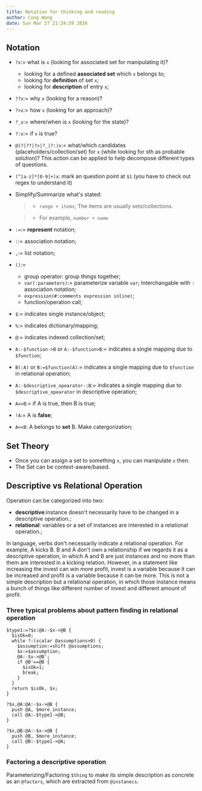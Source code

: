 ```yaml
---
title: Notation for thinking and reading
author: Cong Wang
date: Sun Mar 27 21:24:59 2016
---
```


## Notation

* `?x`:= what is `x` (looking for associated set for manipulating it)?
	* looking for a defined **associated set** which `x` belongs to;
	* looking for **definition** of set `x`;
	* looking for **description** of entry `x`; 
* `??x`:= why `x` (looking for a reason)? 
* `?>x`:= how `x` (looking for an approach)?
* `?_x`:= where/when is `x` (looking for the state)?
* `?:x`:= if `x` is true? 
* `@(?|??|?>|?_|?:)x`:= what/which candidates (placeholders/collection/set) for
  `x` (while looking for sth as probable solution)? This action can be applied to
  help decompose different types of questions.  
* `(^[a-z]*[0-9]+)x`: mark an question point at `$1` (you have to check out regex to
  understand it) 
* Simplify/Summarize what's stated:

	> * `range + items`; The items are usually sets/collections.

	> * For example, `number + name`

* `:=`:= **represent** notation;
* `:`:= association notation;
* `,`:= list notation;
* `()`:=
	* group operator: group things together;
	* `var(:parameters)`:= parameterize variable `var`; Interchangable with `:`
	  association notation;
	* `expression(#:comments expression inline)`;
	* function/operation call;
* `$`:= indicates single instance/object;
* `%`:= indicates dictionary/mapping;
* `@`:= indicates indexed collection/set;
* `A:-$function->B` or `A:-$function>B`:= indicates a single mapping due to `$function`;
* `B(:A)` or `B:=$function(A)`:= indicates a single mapping due to `$function` in relational operation;
* `A:-$descriptive_opearator-:B`:= indicates a single mapping due to `$descriptive_opearator` in descriptive operation;
* `A=>B`:= if A is true, then B is true;
* `!A`:= A is **false**;
* `A<<B`: A belongs to **set** B. Make catergorization;

## Set Theory

* Once you can assign a set to something `x`, you can manipulate `x` then. 
* The Set can be context-aware/based.

## Descriptive vs Relational Operation

Operation can be categorized into two:   

* **descriptive**:instance doesn't necessarily have to be changed in a
  descriptive operation.; 
* **relational**: variables or a set of instances are interested in a relational operation.; 

In language, verbs don't necessarily indicate a relational operation.  For example,
A kicks B. B and A don't own a relationship if we regards it as a descriptive
operation, in which A and B are just instances and no more than them are interested
in a kicking relation. However, in a statement like increasing the invest can win
more profit, invest is a variable because it can be increased and profit is a variable
because it can be more. This is not a simple description but a relational operation,
in which those instance means a bunch of things like different number of invest and
different amount of profit.

### Three typical problems about pattern finding in relational operation

```
$type1:=?$x:@A:-$x->@B {
  $isOk=0;
  while ?:(scalar @assumptions>0) {
	$assumption:=shift @assumptions;
	$x:=$assumption;
	@A:-$x->@B';
	if @B'==@B {
	  $isOk=1;
	  break;
	}
  }
  return $isOk, $x; 
}
```

```
?$x,@A:@A:-$x->@B {
  push @A, $more_instance;
  call @A:-$type1->@B;
}
```

```
?$x,@B:@A:-$x->@B {
  push @B, $more_instance;
  call @B:-$type1->@A;
}
```

### Factoring a descriptive operation

Parameterizing/Factoring `$thing` to make its simple description as concrete as an
`@factors`, which are extracted from `@instanecs`.





<!--
Use natural-language to express idea and reduced-language to look into it.
`x:=Natural Language`;
`y:=Reduced Language`;
Use `$x` to express idea;
Use `$y` to do `@things`;
`@things:={filter possibilities, make question more answerable to the $asked}`;
`%asked`:`query processor`;
`$asked{example}:={"Google", "People who can answer it"}`


### Advanced Workflow

* Build new operator from the old ones;
* to define **Primitive** Operator;
* to define a **Primitive** Set;

To do the last two or not depend on its predictable or reusable purpose, like is it
necessary, or is it simplified?

## More about Notation

* `?x` returns info about which **set/sets** it belongs to and a **description** of
  itself.
* `?>x`: returns steps of doing things.
* *What to do* sth can be converted to `?>make/do sth`?
-->
